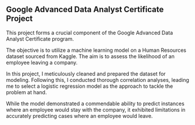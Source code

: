 ## Google Advanced Data Analyst Certificate Project

This project forms a crucial component of the Google Advanced Data Analyst Certificate program.

The objective is to utilize a machine learning model on a Human Resources dataset sourced from Kaggle. The aim is to assess the likelihood of an employee leaving a company.

In this project, I meticulously cleaned and prepared the dataset for modeling. Following this, I conducted thorough correlation analyses, leading me to select a logistic regression model as the approach to tackle the problem at hand.

While the model demonstrated a commendable ability to predict instances where an employee would stay with the company, it exhibited limitations in accurately predicting cases where an employee would leave.




